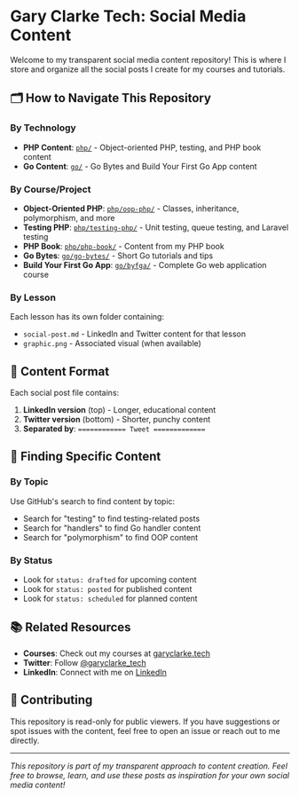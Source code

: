 # Gary Clarke Tech: Social Media Content

Welcome to my transparent social media content repository! This is where I store and organize all the social posts I create for my courses and tutorials.

## 🗂️ How to Navigate This Repository

### By Technology
- **PHP Content**: [`php/`](./php/) - Object-oriented PHP, testing, and PHP book content
- **Go Content**: [`go/`](./go/) - Go Bytes and Build Your First Go App content

### By Course/Project
- **Object-Oriented PHP**: [`php/oop-php/`](./php/oop-php/) - Classes, inheritance, polymorphism, and more
- **Testing PHP**: [`php/testing-php/`](./php/testing-php/) - Unit testing, queue testing, and Laravel testing
- **PHP Book**: [`php/php-book/`](./php/php-book/) - Content from my PHP book
- **Go Bytes**: [`go/go-bytes/`](./go/go-bytes/) - Short Go tutorials and tips
- **Build Your First Go App**: [`go/byfga/`](./go/byfga/) - Complete Go web application course

### By Lesson
Each lesson has its own folder containing:
- `social-post.md` - LinkedIn and Twitter content for that lesson
- `graphic.png` - Associated visual (when available)

## 📱 Content Format

Each social post file contains:
1. **LinkedIn version** (top) - Longer, educational content
2. **Twitter version** (bottom) - Shorter, punchy content
3. **Separated by**: `============ Tweet =============`

## 🎯 Finding Specific Content

### By Topic
Use GitHub's search to find content by topic:
- Search for "testing" to find testing-related posts
- Search for "handlers" to find Go handler content
- Search for "polymorphism" to find OOP content

### By Status
- Look for `status: drafted` for upcoming content
- Look for `status: posted` for published content
- Look for `status: scheduled` for planned content

## 📚 Related Resources

- **Courses**: Check out my courses at [garyclarke.tech](https://garyclarke.tech)
- **Twitter**: Follow [@garyclarke_tech](https://twitter.com/garyclarke_tech)
- **LinkedIn**: Connect with me on [LinkedIn](https://linkedin.com/in/garyclarke)

## 🤝 Contributing

This repository is read-only for public viewers. If you have suggestions or spot issues with the content, feel free to open an issue or reach out to me directly.

---

*This repository is part of my transparent approach to content creation. Feel free to browse, learn, and use these posts as inspiration for your own social media content!*
